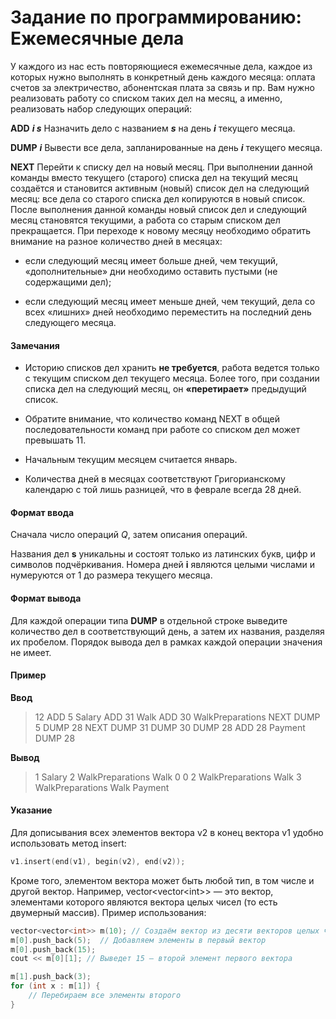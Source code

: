 # Задание по программированию: Ежемесячные дела

У каждого из нас есть повторяющиеся ежемесячные дела, каждое из которых нужно выполнять в конкретный день каждого месяца: оплата счетов за электричество, абонентская плата за связь и пр. Вам нужно реализовать работу со списком таких дел на месяц, а именно, реализовать набор следующих операций:

**ADD** **_i s_**
Назначить дело с названием **_s_** на день **_i_** текущего месяца.

**DUMP** **_i_**
Вывести все дела, запланированные на день **_i_** текущего месяца.

**NEXT**
Перейти к списку дел на новый месяц. При выполнении данной команды вместо текущего (старого) списка дел на текущий месяц создаётся и становится активным (новый) список дел на следующий месяц: все дела со старого списка дел копируются в новый список. После выполнения данной команды новый список дел и следующий месяц становятся текущими, а работа со старым списком дел прекращается. При переходе к новому месяцу необходимо обратить внимание на разное количество дней в месяцах:

- если следующий месяц имеет больше дней, чем текущий, «дополнительные» дни необходимо оставить пустыми (не содержащими дел);

- если следующий месяц имеет меньше дней, чем текущий, дела со всех «лишних» дней необходимо переместить на последний день следующего месяца.

#### Замечания

- Историю списков дел хранить **не требуется**, работа ведется только с текущим списком дел текущего месяца. Более того, при создании списка дел на следующий месяц, он **«перетирает»** предыдущий список.

- Обратите внимание, что количество команд NEXT в общей последовательности команд при работе со списком дел может превышать 11.

- Начальным текущим месяцем считается январь.

- Количества дней в месяцах соответствуют Григорианскому календарю с той лишь разницей, что в феврале всегда 28 дней.

#### Формат ввода

Сначала число операций _Q_, затем описания операций.

Названия дел **s** уникальны и состоят только из латинских букв, цифр и символов подчёркивания. Номера дней **i** являются целыми числами и нумеруются от 1 до размера текущего месяца.

#### Формат вывода

Для каждой операции типа **DUMP** в отдельной строке выведите количество дел в соответствующий день, а затем их названия, разделяя их пробелом. Порядок вывода дел в рамках каждой операции значения не имеет.

#### Пример

**Ввод**

> 12
> ADD 5 Salary
> ADD 31 Walk
> ADD 30 WalkPreparations
> NEXT
> DUMP 5
> DUMP 28
> NEXT
> DUMP 31
> DUMP 30
> DUMP 28
> ADD 28 Payment
> DUMP 28

**Вывод**

> 1 Salary
> 2 WalkPreparations Walk
> 0
> 0
> 2 WalkPreparations Walk
> 3 WalkPreparations Walk Payment

#### Указание

Для дописывания всех элементов вектора v2 в конец вектора v1 удобно использовать метод insert:

```C++
v1.insert(end(v1), begin(v2), end(v2));
```

Кроме того, элементом вектора может быть любой тип, в том числе и другой вектор. Например, vector<vector\<int>> — это вектор, элементами которого являются вектора целых чисел (то есть двумерный массив). Пример использования:

```C++
vector<vector<int>> m(10); // Создаём вектор из десяти векторов целых чисел
m[0].push_back(5);  // Добавляем элементы в первый вектор
m[0].push_back(15);
cout << m[0][1]; // Выведет 15 — второй элемент первого вектора

m[1].push_back(3);
for (int x : m[1]) {
    // Перебираем все элементы второго
}
```

